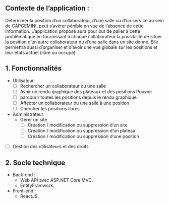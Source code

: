 

## Contexte de l’application :

Déterminer la position d’un collaborateur, d’une salle ou d’un service au sein de CAPGEMINI, peut s’avérer pénible en vue de l’absence de cette information.
L’application proposé aura pour but de palier à cette problématique en fournissant à chaque collaborateur la possibilité de situer la position d’un autre collaborateur ou d’une salle dans un site donné.
Elle permettra aussi d’organiser et d’avoir une vue globale sur les positions et leur états actuel (libre ou occupé).

## 1.	Fonctionnalités 

 - Utilisateur
	 - [ ] Rechercher un collaborateur ou une salle
	 - [ ] Avoir un rendu graphique des plateaux et des positions Pouvoir
	 - [ ] parcourir toutes les positions depuis le rendu graphique 
	 - [ ] Affecter un collaborateur ou une salle à une position 
	- [ ] Chercher les positions libres
 - Administrateur
	 - Gérer un site
		 - [ ] Création / modification ou suppression d’un site
		 - [ ] Création / modification ou suppression d’un plateau
		 - [ ] Création / modification ou suppression d’une position
 - [ ] Gestion des utilisateurs et des droits


## 2.	Socle technique 

 - Back-end :
	 - Web API avec ASP.NET Core MVC.
	 - EntityFramwork.
 - Front-end :
	 - ReactJS.

